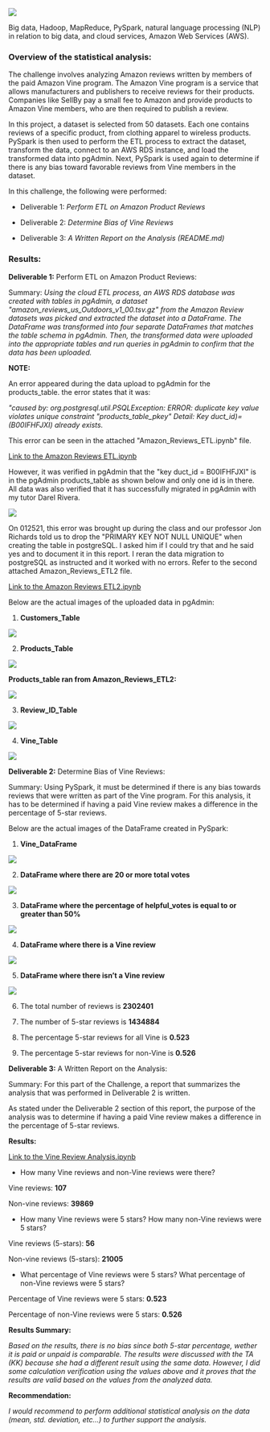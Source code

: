 ![](./pictures/pic1.png)

Big data, Hadoop, MapReduce, PySpark, natural language processing (NLP) in relation to big data, and cloud services, Amazon Web Services (AWS).

### Overview of the statistical analysis:

The challenge involves analyzing Amazon reviews written by members of the paid Amazon Vine program. The Amazon Vine program is a service that allows manufacturers and publishers to receive reviews for their products. Companies like SellBy pay a small fee to Amazon and provide products to Amazon Vine members, who are then required to publish a review.

In this project, a dataset is selected from 50 datasets. Each one contains reviews of a specific product, from clothing apparel to wireless products. PySpark is then used to perform the ETL process to extract the dataset, transform the data, connect to an AWS RDS instance, and load the transformed data into pgAdmin. Next, PySpark is used again to determine if there is any bias toward favorable reviews from Vine members in the dataset. 

In this challenge, the following were performed:

- Deliverable 1: *Perform ETL on Amazon Product Reviews*

- Deliverable 2: *Determine Bias of Vine Reviews*

- Deliverable 3: *A Written Report on the Analysis (README.md)*

### Results:

**Deliverable 1:** Perform ETL on Amazon Product Reviews:

Summary: *Using the cloud ETL process, an AWS RDS database was created with tables in pgAdmin, a dataset "amazon_reviews_us_Outdoors_v1_00.tsv.gz" from the Amazon Review datasets was picked and extracted the dataset into a DataFrame. The DataFrame was transformed into four separate DataFrames that matches the table schema in pgAdmin. Then, the transformed data were uploaded into the appropriate tables and run queries in pgAdmin to confirm that the data has been uploaded.* 

**NOTE:**

An error appeared during the data upload to pgAdmin for the products_table. the error states that it was:

*"caused by: org.postgresql.util.PSQLException: ERROR: duplicate key value violates unique constraint "products_table_pkey" Detail: Key duct_id)=(B00IFHFJXI) already exists.*

This error can be seen in the attached "Amazon_Reviews_ETL.ipynb" file.

[Link to the Amazon Reviews ETL.ipynb](https://github.com/jsaltmd/Amazon_Vine_Analysis/blob/main/Amazon_Reviews_ETL.ipynb)

However, it was verified in pgAdmin that the "key duct_id = B00IFHFJXI" is in the pgAdmin products_table as shown below and only one id is in there. All data was also verified that it has successfully migrated in pgAdmin with my tutor Darel Rivera. 

![](./pictures/duplicate.png)

On 012521, this error was brought up during the class and our professor Jon Richards told us to drop the "PRIMARY KEY NOT NULL UNIQUE" when creating the table in postgreSQL. I asked him if I could try that and he said yes and to document it in this report. I reran the data migration to postgreSQL as instructed and it worked with no errors. Refer to the second attached Amazon_Reviews_ETL2 file.

[Link to the Amazon Reviews ETL2.ipynb](https://github.com/jsaltmd/Amazon_Vine_Analysis/blob/main/Amazon_Reviews_ETL2.ipynb)

Below are the actual images of the uploaded data in pgAdmin:

1. **Customers_Table**

![](./pictures/customers_table.png)

2. **Products_Table**

![](./pictures/products_table.png)

**Products_table ran from Amazon_Reviews_ETL2:**

![](./pictures/pic3.png) 

3. **Review_ID_Table**

![](./pictures/review_id_table.png)

4. **Vine_Table**

![](./pictures/vine_table.png)

**Deliverable 2:** Determine Bias of Vine Reviews:

Summary: Using PySpark, it must be determined if there is any bias towards reviews that were written as part of the Vine program. For this analysis, it has to be determined if having a paid Vine review makes a difference in the percentage of 5-star reviews.

Below are the actual images of the DataFrame created in PySpark:

1. **Vine_DataFrame**

![](./pictures/vine_table2.png)

2. **DataFrame where there are 20 or more total votes**

![](./pictures/20_or_more.png) 

3. **DataFrame where the percentage of helpful_votes is equal to or greater than 50%**

![](./pictures/fifty.png)

4. **DataFrame where there is a Vine review**

![](./pictures/yes_vine.png)

5. **DataFrame where there isn’t a Vine review**

![](./pictures/no_vine.png)

6. The total number of reviews is **2302401** 

7. The number of 5-star reviews is **1434884**

8. The percentage 5-star reviews for all Vine is **0.523**

9. The percentage 5-star reviews for non-Vine is **0.526**

**Deliverable 3:** A Written Report on the Analysis:

Summary: For this part of the Challenge, a report that summarizes the analysis that was performed in Deliverable 2 is written. 

As stated under the Deliverable 2 section of this report, the purpose of the analysis was to determine if having a paid Vine review makes a difference in the percentage of 5-star reviews.


**Results:**

[Link to the Vine Review Analysis.ipynb](https://github.com/jsaltmd/Amazon_Vine_Analysis/blob/main/Vine_Review_Analysis.ipynb) 

- How many Vine reviews and non-Vine reviews were there?

Vine reviews: **107**

Non-vine reviews: **39869**

- How many Vine reviews were 5 stars? How many non-Vine reviews were 5 stars?

Vine reviews (5-stars): **56**

Non-vine reviews (5-stars): **21005**

- What percentage of Vine reviews were 5 stars? What percentage of non-Vine reviews were 5 stars?

Percentage of Vine reviews were 5 stars: **0.523**

Percentage of non-Vine reviews were 5 stars: **0.526**

**Results Summary:**

*Based on the results, there is no bias since both 5-star percentage, wether it is paid or unpaid is comparable. The results were discussed with the TA (KK) because she had a different result using the same data. However, I did some calculation verification using the values above and it proves that the results are valid based on the values from the analyzed data.*

**Recommendation:**

*I would recommend to perform additional statistical analysis on the data (mean, std. deviation, etc...) to further support the analysis.*



